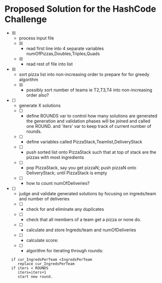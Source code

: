 # Proposed Solution for the HashCode Challenge

- [x] - process input file
  - [x] - read first line into 4 separate variables
         numOfPizzas,Doubles,Triples,Quads
  - [x] - read rest of file into list
  
- [x] - sort pizza list into non-increasing order to prepare for
        for greedy algorithm
   - [x] - possibly sort number of teams ie T2,T3,T4 into
           non-increasing order also?
- [ ] - generate X solutions
  - [ ] - define ROUNDS var to control how many solutions are generated
          the generation and validation phases will be joined and called
	  one ROUND. and 'iters' var to keep track of current number of rounds. 
  - [ ] - define variables called PizzaStack,Teamlist,DeliveryStack
  - [ ] - push sorted list onto PizzaStack such that at top of stack
          are the pizzas with most ingredients
  - [ ] - pop PizzaStack, say you get pizzaN; push pizzaN onto DeliveryStack;
          until PizzaStack is empty
   - [ ] - how to count numOfDeliveries?
- [ ] -  judge and validate generated solutions by focusing
        on ingreds/team and number of deliveries
   - [ ] - check for and eliminate any duplicates
   - [ ] - check that all members of a team get a pizza or none do.
   - [ ] - calculate and store Ingreds/team and numOfDeliveries
   - [ ] - calculate score: 
   - [ ] - algorithm for iterating through rounds:
```
   if cur_IngredsPerTeam <IngredsPerTeam
      replace cur_IngredsPerTeam
   if iters < ROUNDS
      iters=iters+1
      start new round.